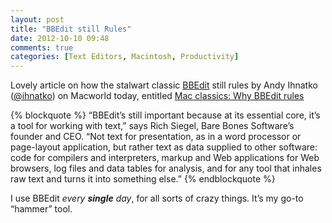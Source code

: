 ```yaml
---
layout: post
title: "BBEdit still Rules"
date: 2012-10-10 09:48
comments: true
categories: [Text Editors, Macintosh, Productivity]
---
```


Lovely article on how the stalwart classic [BBEdit](http://www.barebones.com/products/bbedit/index.html) still rules by Andy Ihnatko ([@ihnatko](http://twitter.com/ihnatko)) on Macworld today, entitled [Mac classics: Why BBEdit rules](http://www.macworld.com/article/2011461/mac-classics-why-bbedit-rules.html)

{% blockquote %}
“BBEdit’s still important because at its essential core, it’s a tool for working with text,” says Rich Siegel, Bare Bones Software’s founder and CEO. “Not text for presentation, as in a word processor or page-layout application, but rather text as data supplied to other software: code for compilers and interpreters, markup and Web applications for Web browsers, log files and data tables for analysis, and for any tool that inhales raw text and turns it into something else.”
{% endblockquote %}

I use BBEdit *every **single** day*, for all sorts of crazy things. It’s my go-to “hammer” tool.